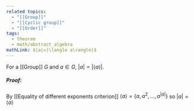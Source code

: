 ```yaml
---
related topics:
  - "[[Group]]"
  - "[[Cyclic group]]"
  - "[[Order]]"
tags:
  - theorem
  - math/abstract_algebra
mathLink: $|a|=|\langle a\rangle|$
---
```

For a [[Group]] $G$ and $a\in G$, $|a| = |\langle a \rangle|$.
##### Proof:
By [[Equality of different exponents criterion]] $\langle a\rangle = \{a, a^2, \dots, a^{|a|}\}$ so $|a| = \langle a \rangle$ 